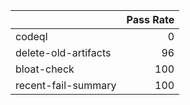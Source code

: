 |                      |   Pass Rate |
|:---------------------|------------:|
| codeql               |           0 |
| delete-old-artifacts |          96 |
| bloat-check          |         100 |
| recent-fail-summary  |         100 |